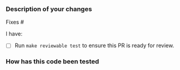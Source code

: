 <!--
Thank you for helping to improve Uptest!

Please read through https://git.io/fj2m9 if this is your first time opening an
Uptest pull request. Find us in https://slack.crossplane.io/messages/dev if
you need any help contributing.
-->

### Description of your changes

<!--
Briefly describe what this pull request does. Be sure to direct your reviewers'
attention to anything that needs special consideration.

We love pull requests that resolve an open Uptest issue. If yours does, you
can uncomment the below line to indicate which issue your PR fixes, for example
"Fixes #500":

-->
Fixes #

I have:

- [ ] Run `make reviewable test` to ensure this PR is ready for review.

### How has this code been tested

<!--
Before reviewers can be confident in the correctness of this pull request, it
needs to tested and shown to be correct. Briefly describe the testing that has
already been done or which is planned for this change.
-->
